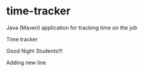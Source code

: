 # time-tracker
Java (Maven) application for tracking time on the job

Time tracker

Good Night Students!!!

Adding new line
